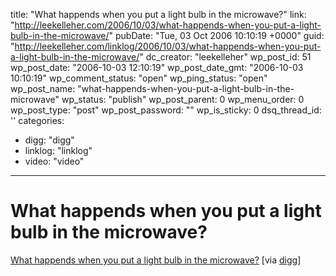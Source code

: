 title: "What happends when you put a light bulb in the microwave?"
link: "http://leekelleher.com/2006/10/03/what-happends-when-you-put-a-light-bulb-in-the-microwave/"
pubDate: "Tue, 03 Oct 2006 10:10:19 +0000"
guid: "http://leekelleher.com/linklog/2006/10/03/what-happends-when-you-put-a-light-bulb-in-the-microwave/"
dc_creator: "leekelleher"
wp_post_id: 51
wp_post_date: "2006-10-03 12:10:19"
wp_post_date_gmt: "2006-10-03 10:10:19"
wp_comment_status: "open"
wp_ping_status: "open"
wp_post_name: "what-happends-when-you-put-a-light-bulb-in-the-microwave"
wp_status: "publish"
wp_post_parent: 0
wp_menu_order: 0
wp_post_type: "post"
wp_post_password: ""
wp_is_sticky: 0
dsq_thread_id: ''
categories:
  - digg: "digg"
  - linklog: "linklog"
  - video: "video"

---

# What happends when you put a light bulb in the microwave?

<a href="http://www.youtube.com/watch?v=E0uKyN5SZ5k">What happends when you put a light bulb in the microwave?</a> [via <a href="http://digg.com/videos_comedy/What_happends_when_you_put_a_light_bulb_in_the_microwave">digg</a>]